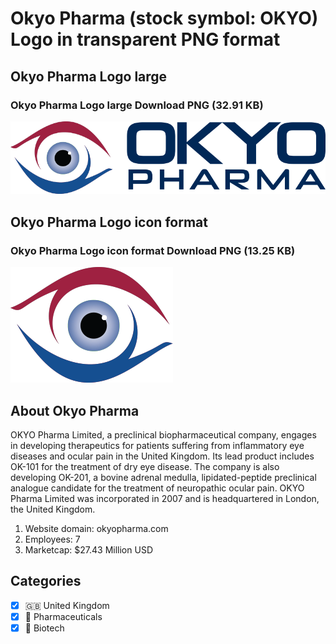 # Okyo Pharma (stock symbol: OKYO) Logo in transparent PNG format

## Okyo Pharma Logo large

### Okyo Pharma Logo large Download PNG (32.91 KB)

![Okyo Pharma Logo large Download PNG (32.91 KB)](/img/orig/OKYO_BIG-baef385c.png)

## Okyo Pharma Logo icon format

### Okyo Pharma Logo icon format Download PNG (13.25 KB)

![Okyo Pharma Logo icon format Download PNG (13.25 KB)](/img/orig/OKYO-dd42a4d7.png)

## About Okyo Pharma

OKYO Pharma Limited, a preclinical biopharmaceutical company, engages in developing therapeutics for patients suffering from inflammatory eye diseases and ocular pain in the United Kingdom. Its lead product includes OK-101 for the treatment of dry eye disease. The company is also developing OK-201, a bovine adrenal medulla, lipidated-peptide preclinical analogue candidate for the treatment of neuropathic ocular pain. OKYO Pharma Limited was incorporated in 2007 and is headquartered in London, the United Kingdom.

1. Website domain: okyopharma.com
2. Employees: 7
3. Marketcap: $27.43 Million USD


## Categories
- [x] 🇬🇧 United Kingdom
- [x] 💊 Pharmaceuticals
- [x] 🧬 Biotech

